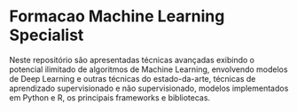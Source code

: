# Formacao Machine Learning Specialist
Neste repositório são apresentadas técnicas avançadas  exibindo o potencial ilimitado de algoritmos de Machine Learning, envolvendo modelos de Deep Learning e outras técnicas do estado-da-arte, técnicas de aprendizado supervisionado e não supervisionado, modelos implementados em Python e R, os principais frameworks e bibliotecas.
